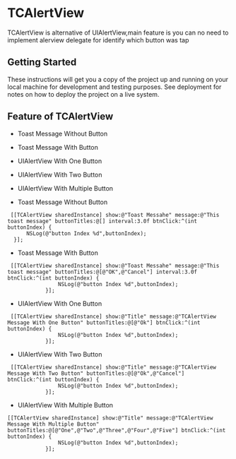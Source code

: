 # TCAlertView

TCAlertView is alternative of UIAlertView,main feature is you can no need to implement alerview delegate for identify which button was tap

## Getting Started

These instructions will get you a copy of the project up and running on your local machine for development and testing purposes. See deployment for notes on how to deploy the project on a live system.

## Feature of TCAlertView

* Toast Message Without Button
* Toast Message With Button
* UIAlertView With One Button
* UIAlertView With Two Button
* UIAlertView With Multiple Button

* Toast Message Without Button
```
 [[TCAlertView sharedInstance] show:@"Toast Messahe" message:@"This toast message" buttonTitles:@[] interval:3.0f btnClick:^(int buttonIndex) {
      NSLog(@"button Index %d",buttonIndex);
  }];
```

* Toast Message With Button
```
 [[TCAlertView sharedInstance] show:@"Toast Messahe" message:@"This toast message" buttonTitles:@[@"OK",@"Cancel"] interval:3.0f btnClick:^(int buttonIndex) {
                NSLog(@"button Index %d",buttonIndex);
            }];
```
* UIAlertView With One Button
```
 [[TCAlertView sharedInstance] show:@"Title" message:@"TCAlertView Message With One Button" buttonTitles:@[@"Ok"] btnClick:^(int buttonIndex) {
                NSLog(@"button Index %d",buttonIndex);
            }];
```

* UIAlertView With Two Button
```
 [[TCAlertView sharedInstance] show:@"Title" message:@"TCAlertView Message With Two Button" buttonTitles:@[@"Ok",@"Cancel"] btnClick:^(int buttonIndex) {
                NSLog(@"button Index %d",buttonIndex);
            }];
```

* UIAlertView With Multiple Button
```
[[TCAlertView sharedInstance] show:@"Title" message:@"TCAlertView Message With Multiple Button" buttonTitles:@[@"One",@"Two",@"Three",@"Four",@"Five"] btnClick:^(int buttonIndex) {
                NSLog(@"button Index %d",buttonIndex);
            }];
```

